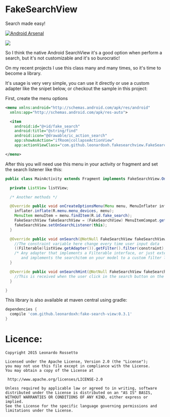 # FakeSearchView
Search made easy!

[![Android Arsenal](https://img.shields.io/badge/Android%20Arsenal-FakeSearchView-brightgreen.svg?style=flat)](https://android-arsenal.com/details/1/1723)

![](https://github.com/leonardoxh/FakeSearchView/blob/master/demo.gif)

So I think the native Android SearchView it's a good option when perform a search, but it's not customizable and it's so burocratic!

On my recent projects I use this class many and many times, so it's time to become a library.

It's usage is very very simple, you can use it directly or use a custom adapter like the snipet below, or checkout the sample in this project:

First, create the menu options
```xml
<menu xmlns:android="http://schemas.android.com/apk/res/android"
  xmlns:app="http://schemas.android.com/apk/res-auto">

  <item
    android:id="@+id/fake_search"
    android:title="@string/find"
    android:icon="@drawable/ic_action_search"
    app:showAsAction="ifRoom|collapseActionView"
    app:actionViewClass="com.github.leonardoxh.fakesearchview.FakeSearchView"/>

</menu>
```

After this you will need use this menu in your activity or fragment and set the search listener like this:
```java
public class MainActivity extends Fragment implements FakeSearchView.OnSearchListener {

  private ListView listView;

  /* Another methods */

  @Override public void onCreateOptionsMenu(Menu menu, MenuInflater inflater) {
    inflater.inflate(R.menu.menu_devices, menu);
    MenuItem menuItem = menu.findItem(R.id.fake_search);
    FakeSearchView fakeSearchView = (FakeSearchView) MenuItemCompat.getActionView(menuItem);
    fakeSearchView.setOnSearchListener(this);
  }

  @Override public void onSearch(@NotNull FakeSearchView fakeSearchView, @NotNull CharSequence constraint) {
    //The constraint variable here change every time user input data
    ((Filterable)listView.getAdapter()).getFilter().filter(constraint);
    /* Any adapter that implements a Filterable interface, or just extends the built in FakeSearchAdapter
       and implements the searchitem on your model to a custom filter logic */
  }

  @Override public void onSearchHint(@NotNull FakeSearchView fakeSearchView, @NotNull CharSequence constraint) {
    //This is received when the user click in the search button on the keyboard
  }

}
```

This library is also available at maven central using gradle:
```groovy
dependencies {
  compile 'com.github.leonardoxh:fake-search-view:0.3.1'
}
```

Licence:
==========
```
Copyright 2015 Leonardo Rossetto

Licensed under the Apache License, Version 2.0 (the "License");
you may not use this file except in compliance with the License.
You may obtain a copy of the License at

 http://www.apache.org/licenses/LICENSE-2.0

Unless required by applicable law or agreed to in writing, software
distributed under the License is distributed on an "AS IS" BASIS,
WITHOUT WARRANTIES OR CONDITIONS OF ANY KIND, either express or implied.
See the License for the specific language governing permissions and
limitations under the License.
```
